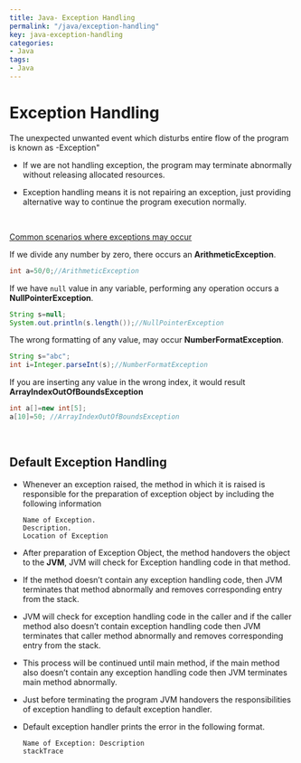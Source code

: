 ```yaml
---
title: Java- Exception Handling
permalink: "/java/exception-handling"
key: java-exception-handling
categories:
- Java
tags:
- Java
---
```


Exception Handling
=====================

The unexpected unwanted event which disturbs entire flow of the program is known
as -Exception"

-   If we are not handling exception, the program may terminate abnormally
    without releasing allocated resources.

-   Exception handling means it is not repairing an exception, just providing
    alternative way to continue the program execution normally.

<br>

<u>Common scenarios where exceptions may occur</u>

If we divide any number by zero, there occurs an **ArithmeticException**.
```java
int a=50/0;//ArithmeticException
```


If we have `null` value in any variable, performing any operation occurs a
**NullPointerException**.
```java
String s=null;  
System.out.println(s.length());//NullPointerException
```


The wrong formatting of any value, may occur **NumberFormatException**.
```java
String s="abc";  
int i=Integer.parseInt(s);//NumberFormatException
```


If you are inserting any value in the wrong index, it would result
**ArrayIndexOutOfBoundsException**
```java
int a[]=new int[5];  
a[10]=50; //ArrayIndexOutOfBoundsException
```

<br>

Default Exception Handling
--------------------------

-   Whenever an exception raised, the method in which it is raised is
    responsible for the preparation of exception object by including the
    following information

    ```dos
    Name of Exception.
    Description.
    Location of Exception
    ```


-   After preparation of Exception Object, the method handovers the object to
    the **JVM**, JVM will check for Exception handling code in that method.

-   If the method doesn’t contain any exception handling code, then JVM
    terminates that method abnormally and removes corresponding entry from the
    stack.

-   JVM will check for exception handling code in the caller and if the caller
    method also doesn’t contain exception handling code then JVM terminates that
    caller method abnormally and removes corresponding entry from the stack.

-   This process will be continued until main method, if the main method also
    doesn’t contain any exception handling code then JVM terminates main method
    abnormally.

-   Just before terminating the program JVM handovers the responsibilities of
    exception handling to default exception handler.

-   Default exception handler prints the error in the following format.
    ```
    Name of Exception: Description
    stackTrace
    ```

